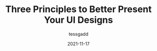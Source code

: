 ---
author: tessgadd
date: 2021-11-17
permalink: false
publisher: uxdesigncc
tags:
  - design
  - principles
target_url: https://uxdesign.cc/three-principles-to-better-present-your-ui-designs-8c47e66aec29
title: Three Principles to Better Present Your UI Designs
---